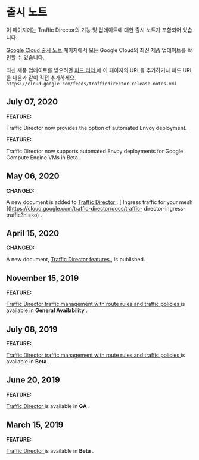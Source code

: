 #  출시 노트

이 페이지에는 Traffic Director의 기능 및 업데이트에 대한 출시 노트가 포함되어 있습니다.

[ Google Cloud 출시 노트 ](https://cloud.google.com/release-notes?hl=ko) 페이지에서 모든
Google Cloud의 최신 제품 업데이트를 확인할 수 있습니다.

최신 제품 업데이트를 받으려면 [ 피드 리더
](https://wikipedia.org/wiki/Comparison_of_feed_aggregators) 에 이 페이지의 URL을
추가하거나 피드 URL을 다음과 같이 직접 추가하세요. `
https://cloud.google.com/feeds/trafficdirector-release-notes.xml `

##  July 07, 2020

**FEATURE:**

Traffic Director now provides the option of automated Envoy deployment.

**FEATURE:**

Traffic Director now supports automated Envoy deployments for Google Compute
Engine VMs in Beta.

##  May 06, 2020

**CHANGED:**

A new document is added to [ Traffic Director
](https://cloud.google.com/traffic-director/docs?hl=ko) : [ Ingress traffic
for your mesh ](https://cloud.google.com/traffic-director/docs/traffic-
director-ingress-traffic?hl=ko) .

##  April 15, 2020

**CHANGED:**

A new document, [ Traffic Director features
](https://cloud.google.com/traffic-director/docs/features?hl=ko) , is
published.

##  November 15, 2019

**FEATURE:**

[ Traffic Director traffic management with route rules and traffic policies
](https://cloud.google.com/traffic-director/docs/traffic-control?hl=ko) is
available in **General Availability** .

##  July 08, 2019

**FEATURE:**

[ Traffic Director traffic management with route rules and traffic policies
](https://cloud.google.com/traffic-director/docs/traffic-control?hl=ko) is
available in **Beta** .

##  June 20, 2019

**FEATURE:**

[ Traffic Director ](https://cloud.google.com/traffic-director/docs?hl=ko) is
available in **GA** .

##  March 15, 2019

**FEATURE:**

[ Traffic Director ](https://cloud.google.com/traffic-director/docs?hl=ko) is
available in **Beta** .

